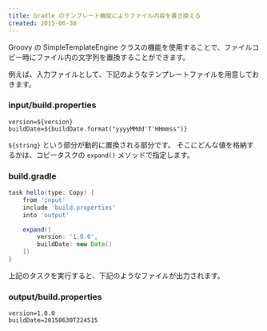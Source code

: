 ```yaml
---
title: Gradle のテンプレート機能によりファイル内容を書き換える
created: 2015-06-30
---
```


Groovy の SimpleTemplateEngine クラスの機能を使用することで、ファイルコピー時にファイル内の文字列を置換することができます。

例えば、入力ファイルとして、下記のようなテンプレートファイルを用意しておきます。

### input/build.properties
```
version=${version}
buildDate=${buildDate.format("yyyyMMdd'T'HHmmss")}
```

`${string}` という部分が動的に置換される部分です。
そこにどんな値を格納するかは、コピータスクの `expand()` メソッドで指定します。

### build.gradle
```gradle
task hello(type: Copy) {
    from 'input'
    include 'build.properties'
    into 'output'

    expand([
        version: '1.0.0',
        buildDate: new Date()
    ])
}
```

上記のタスクを実行すると、下記のようなファイルが出力されます。

### output/build.properties
```
version=1.0.0
buildDate=20150630T224515
```
